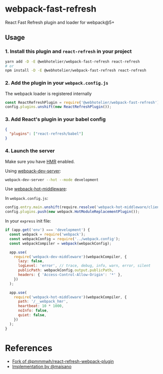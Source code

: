# webpack-fast-refresh

React Fast Refresh plugin and loader for webpack@5+

## Usage

### 1. Install this plugin and `react-refresh` in your project

```bash
yarn add -D -E @webhotelier/webpack-fast-refresh react-refresh
# or
npm install -D -E @webhotelier/webpack-fast-refresh react-refresh
```

### 2. Add the plugin in your `webpack.config.js`

The webpack loader is registered internally

```javascript
const ReactRefreshPlugin = require('@webhotelier/webpack-fast-refresh');
config.plugins.unshift(new ReactRefreshPlugin());
```

### 3. Add React's plugin in your babel config

```json
{
  "plugins": ["react-refresh/babel"]
}
```

### 4. Launch the server

Make sure you have [HMR](https://webpack.js.org/concepts/hot-module-replacement/) enabled.

Using [webpack-dev-server](https://github.com/webpack/webpack-dev-server):

```bash
webpack-dev-server --hot --mode development
```

Use [webpack-hot-middleware](https://github.com/webpack-contrib/webpack-hot-middleware):

In `webpack.config.js`:

```javascript
config.entry.main.unshift(require.resolve('webpack-hot-middleware/client'));
config.plugins.push(new webpack.HotModuleReplacementPlugin());
```

In your `express` init file:

```javascript
if (app.get('env') === 'development') {
  const webpack = require('webpack');
  const webpackConfig = require('../webpack.config');
  const webpackCompiler = webpack(webpackConfig);

  app.use(
    require('webpack-dev-middleware')(webpackCompiler, {
      lazy: false,
      logLevel: 'error', // trace, debug, info, warn, error, silent
      publicPath: webpackConfig.output.publicPath,
      headers: { 'Access-Control-Allow-Origin': '*' },
    })
  );

  app.use(
    require('webpack-hot-middleware')(webpackCompiler, {
      path: '/__webpack_hmr',
      heartbeat: 10 * 1000,
      noInfo: false,
      quiet: false,
    })
  );
}
```

# References

- [Fork of @pmmmwh/react-refresh-webpack-plugin](https://github.com/pmmmwh/react-refresh-webpack-plugin)
- [Implementation by @maisano](https://gist.github.com/maisano/441a4bc6b2954205803d68deac04a716)
